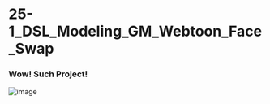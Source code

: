 # 25-1_DSL_Modeling_GM_Webtoon_Face_Swap


### Wow! Such Project!

![image](https://github.com/user-attachments/assets/d1ff7dfd-2de7-4959-8006-e8699c805ecd)
